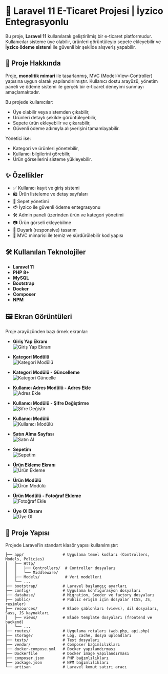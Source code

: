# 🛒 Laravel 11 E-Ticaret Projesi | İyzico Entegrasyonlu

Bu proje, **Laravel 11** kullanılarak geliştirilmiş bir e-ticaret platformudur. Kullanıcılar sisteme üye olabilir, ürünleri görüntüleyip sepete ekleyebilir ve **İyzico ödeme sistemi** ile güvenli bir şekilde alışveriş yapabilir.

## 📌 Proje Hakkında

Proje, **monolitik mimari** ile tasarlanmış, MVC (Model-View-Controller) yapısına uygun olarak yapılandırılmıştır. Kullanıcı dostu arayüzü, yönetim paneli ve ödeme sistemi ile gerçek bir e-ticaret deneyimi sunmayı amaçlamaktadır.

Bu projede kullanıcılar:

-   Üye olabilir veya sistemden çıkabilir,
-   Ürünleri detaylı şekilde görüntüleyebilir,
-   Sepete ürün ekleyebilir ve çıkarabilir,
-   Güvenli ödeme adımıyla alışverişini tamamlayabilir.

Yönetici ise:

-   Kategori ve ürünleri yönetebilir,
-   Kullanıcı bilgilerini görebilir,
-   Ürün görsellerini sisteme yükleyebilir.

## ✨ Özellikler

-   ✅ Kullanıcı kayıt ve giriş sistemi
-   🛍️ Ürün listeleme ve detay sayfaları
-   🧺 Sepet yönetimi
-   💳 İyzico ile güvenli ödeme entegrasyonu
-   🛠️ Admin paneli üzerinden ürün ve kategori yönetimi
-   📷 Ürün görseli ekleyebilme
-   📱 Duyarlı (responsive) tasarım
-   🧱 MVC mimarisi ile temiz ve sürdürülebilir kod yapısı

## 🛠 Kullanılan Teknolojiler

-   **Laravel 11**
-   **PHP 8+**
-   **MySQL**
-   **Bootstrap**
-   **Docker**
-   **Composer**
-   **NPM**

## 🖼️ Ekran Görüntüleri

Proje arayüzünden bazı örnek ekranlar:

-   **Giriş Yap Ekranı**  
    ![Giriş Yap Ekranı](screenshots/giris-yap-ekrani.png)

-   **Kategori Modülü**  
    ![Kategori Modülü](screenshots/kategori-modulu.png)

-   **Kategori Modülü - Güncelleme**  
    ![Kategori Güncelle](screenshots/kategori-modulu-guncelle.png)

-   **Kullanıcı Adres Modülü - Adres Ekle**  
    ![Adres Ekle](screenshots/kullanici-adres-modulu-adres-ekle.png)

-   **Kullanıcı Modülü - Şifre Değiştirme**  
    ![Şifre Değiştir](screenshots/kullanici-modulu-sifre-degistirme-ekrani.PNG)

-   **Kullanıcı Modülü**  
    ![Kullanıcı Modülü](screenshots/kullanici-modulu.png)

-   **Satın Alma Sayfası**  
    ![Satın Al](screenshots/satin-al.PNG)

-   **Sepetim**  
    ![Sepetim](screenshots/sepet.PNG)

-   **Ürün Ekleme Ekranı**  
    ![Ürün Ekleme](screenshots/urun-ekleme-ekrani.PNG)

-   **Ürün Modülü**  
    ![Ürün Modülü](screenshots/urun-modulu.png)

-   **Ürün Modülü - Fotoğraf Ekleme**  
    ![Fotoğraf Ekle](screenshots/urun-modulu-fotograf-ekleme-kismi.png)

-   **Üye Ol Ekranı**  
    ![Üye Ol](screenshots/uye-ol-ekrani.PNG)

## 🧩 Proje Yapısı

Projede Laravel’in standart klasör yapısı kullanılmıştır:

```plaintext
├── app/                 # Uygulama temel kodları (Controllers, Models, Policies)
│   ├── Http/
│   │   ├── Controllers/  # Controller dosyaları
│   │   └── Middleware/
│   ├── Models/           # Veri modelleri
│   └── ...
├── bootstrap/           # Laravel başlangıç ayarları
├── config/              # Uygulama konfigürasyon dosyaları
├── database/            # Migration, Seeder ve factory dosyaları
├── public/              # Public erişim için dosyalar (CSS, JS, resimler)
├── resources/           # Blade şablonları (views), dil dosyaları, Sass, JS kaynakları
│   ├── views/           # Blade template dosyaları (frontend ve backend)
│   └── ...
├── routes/              # Uygulama rotaları (web.php, api.php)
├── storage/             # Log, cache, dosya uploadları
├── tests/               # Test dosyaları
├── vendor/              # Composer bağımlılıkları
├── docker-compose.yml   # Docker yapılandırması
├── Dockerfile           # Docker image yapılandırması
├── composer.json        # PHP bağımlılıkları
├── package.json         # NPM bağımlılıkları
└── artisan              # Laravel komut satırı aracı
```
